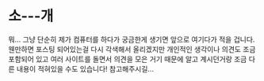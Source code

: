# 소---개

<p>뭐... 그냥 단순히 제가 컴퓨터를 하다가 궁금한게 생기면 앞으로 여기다가 적을 겁니다. 웬만하면 포스팅 되어있는걸 다시 각색해서 올리겠지만 개인적인 생각이나 의견도 조금 포함되어 있고 여러 사이트를 돌면서 의견을 모은 거기 때문에 알고 계시던거랑 조금 다른 내용이 적혀있을 수도 있습니다! 참고해주시길...</p>